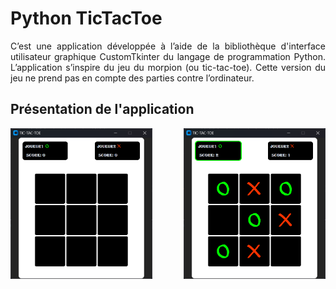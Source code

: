 # Python TicTacToe

<div style="text-align: justify;">

C’est une application développée à l’aide de la bibliothèque d'interface utilisateur graphique CustomTkinter du langage de programmation Python.
L’application s’inspire du jeu du morpion (ou tic-tac-toe). Cette version du jeu ne prend pas en compte des parties contre l’ordinateur.

</div>

## Présentation de l'application

<img align="left" width="45%" src="AppOverview/image1.png">
<img align="right" width="45%" src="AppOverview/image2.png">




